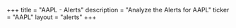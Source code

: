 +++
title = "AAPL - Alerts"
description = "Analyze the Alerts for AAPL"
ticker = "AAPL"
layout = "alerts"
+++

